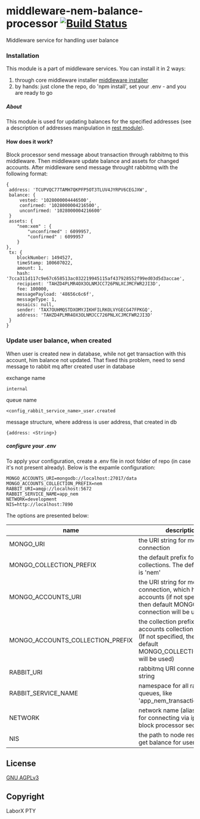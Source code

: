 # middleware-nem-balance-processor [![Build Status](https://travis-ci.org/ChronoBank/middleware-nem-balance-processor.svg?branch=master)](https://travis-ci.org/ChronoBank/middleware-nem-balance-processor)

Middleware service for handling user balance

### Installation

This module is a part of middleware services. You can install it in 2 ways:

1) through core middleware installer  [middleware installer](https://github.com/ChronoBank/middleware)
2) by hands: just clone the repo, do 'npm install', set your .env - and you are ready to go

##### About
This module is used for updating balances for the specified addresses (see a description of addresses manipulation in [rest module](https://github.com/ChronoBank/middleware-nem-rest)).

#### How does it work?

Block processor send message about transaction through rabbitmq to this middleware. Then middleware update balance and assets
for changed accounts. After middleware send message throught rabbitmq with the following format:

```
{ 
 address: 'TCUPVQC77TAMH7QKPFP5OT3TLUV4JYRPV6CEGJXW',
 balance: {
     vested: '1028000004446500',
     confirmed: '1028000004216500',
     unconfirmed: '1028000004216600'
 }
 assets: { 
    "nem:xem" : {
        "unconfirmed" : 6099957,
        "confirmed" : 6099957
    }
},
 tx: {
    blockNumber: 1494527,
    timeStamp: 100607022,
    amount: 1,
    hash: '7cca311d117c9e67c658513ac032219945115af437928552f99ed03d5d3accae',
    recipient: 'TAHZD4PLMR4OX3OLNMJCC726PNLXCJMCFWR2JI3D',
    fee: 100000,
    messagePayload: '48656c6c6f',
    messageType: 1,
    mosaics: null,
    sender: 'TAX7OUHMQSTDXOMYJIKHFILRKOLVYGECG47FPKGQ',
    address: 'TAHZD4PLMR4OX3OLNMJCC726PNLXCJMCFWR2JI3D' 
 }
}
```

### Update user balance, when created

When user is created new in database, while not get transaction with this account,
him balance not updated.
That fixed this problem, need to send message to rabbit mq after created user
in database

exchange name
```
internal
```

queue name
```
<config_rabbit_service_name>_user.created
```

message structure, where address is user address, that created in db
```
{address: <String>}
```

##### сonfigure your .env

To apply your configuration, create a .env file in root folder of repo (in case it's not present already).
Below is the expamle configuration:

```
MONGO_ACCOUNTS_URI=mongodb://localhost:27017/data
MONGO_ACCOUNTS_COLLECTION_PREFIX=nem
RABBIT_URI=amqp://localhost:5672
RABBIT_SERVICE_NAME=app_nem
NETWORK=development
NIS=http://localhost:7890
```

The options are presented below:

| name | description|
| ------ | ------ |
| MONGO_URI   | the URI string for mongo connection
| MONGO_COLLECTION_PREFIX   | the default prefix for all mongo collections. The default value is 'nem'
| MONGO_ACCOUNTS_URI   | the URI string for mongo connection, which holds users accounts (if not specified, then default MONGO_URI connection will be used)
| MONGO_ACCOUNTS_COLLECTION_PREFIX   | the collection prefix for accounts collection in mongo (If not specified, then the default MONGO_COLLECTION_PREFIX will be used)
| RABBIT_URI   | rabbitmq URI connection string
| RABBIT_SERVICE_NAME   | namespace for all rabbitmq queues, like 'app_nem_transaction'
| NETWORK   | network name (alias)- is used for connecting via ipc (see block processor section)
| NIS   | the path to node rest api for get balance for user

License
----
 [GNU AGPLv3](LICENSE)

Copyright
----
LaborX PTY